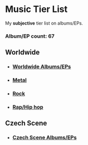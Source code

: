# Music Tier List

My **subjective** tier list on albums/EPs.

### Album/EP count: 67

## Worldwide

- ### [Worldwide Albums/EPs](https://github.com/jaywor1/music_tierlist/blob/main/tier_lists/worldwide/worldwide.md)

- ### [Metal](https://github.com/jaywor1/music_tierlist/blob/main/tier_lists/worldwide/metal.md)

- ### [Rock](https://github.com/jaywor1/music_tierlist/blob/main/tier_lists/worldwide/rock.md)

- ### [Rap/Hip hop](https://github.com/jaywor1/music_tierlist/blob/main/tier_lists/worldwide/rap.md)

## Czech Scene

- ### [Czech Scene Albums/EPs](https://github.com/jaywor1/music_tierlist/blob/main/tier_lists/czech_scene/czech_tier_list.md)
